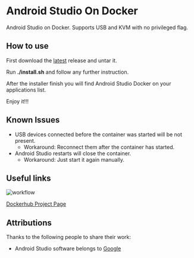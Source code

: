 # Android Studio On Docker

Android Studio on Docker. Supports USB and KVM with no privileged flag.

## How to use

First download the [latest](https://github.com/LordRafa/AndroidStudioOnDocker/releases/latest) release and untar it.

Run **./install.sh** and follow any further instruction.

After the installer finish you will find Android Studio Docker on your applications list.

Enjoy it!!!

## Known Issues

* USB devices connected before the container was started will be not present.
    * Workaround: Reconnect them after the container has started.
* Android Studio restarts will close the container.
    * Workaround: Just start it again manually.


## Useful links
![workflow](https://github.com/LordRafa/AndroidStudioOnDocker/actions/workflows/cd.yml/badge.svg)

[Dockerhub Project Page](https://hub.docker.com/r/lordrafa/android-studio)

## Attributions

Thanks to the following people to share their work:

* Android Studio software belongs to [Google](https://developer.android.com/studio/)

